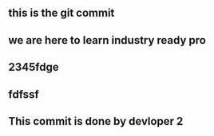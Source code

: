 ## this is the git commit
## we are here to learn industry ready pro
## 2345fdge
## fdfssf
## This commit is done by devloper 2
